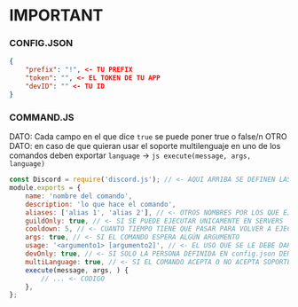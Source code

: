 # IMPORTANT
### CONFIG.JSON
```json
{
	"prefix": "!", <- TU PREFIX
	"token": "", <- EL TOKEN DE TU APP
	"devID": "" <- TU ID
}

```
### COMMAND.JS
DATO: Cada campo en el que dice `true` se puede poner true o false/n
OTRO DATO: en caso de que quieran usar el soporte multilenguaje en uno de los comandos deben exportar `language` -> ```js execute(message, args, language)```
```js
const Discord = require('discord.js'); // <- AQUI ARRIBA SE DEFINEN LAS DEPENDECIAS
module.exports = {
	name: 'nombre del comando',
	description: 'lo que hace el comando',
	aliases: ['alias 1', 'alias 2'], // <- OTROS NOMBRES POR LOS QUE EJECUTAR TU COMANDO
	guildOnly: true, // <- SI SE PUEDE EJECUTAR UNICAMENTE EN SERVERS
	cooldown: 5, // <- CUANTO TIEMPO TIENE QUE PASAR PARA VOLVER A EJECUTAR EL COMANDO (EN SEGUNDOS, EN message.js YA SE CONVIERTE A MILISEGUNDOS)
	args: true, // <- SI EL COMANDO ESPERA ALGÚN ARGUMENTO
	usage: '<argumento1> [argumento2]', // <- EL USO QUE SE LE DEBE DAR AL COMANDO(NO PONGAS EL PREFIX, EL BOT YA LO HACE Y <> SON PARA OBLIGATORIAS Y [] PARA OPCIONALES)
	devOnly: true, // <- SI SOLO LA PERSONA DEFINIDA EN config.json DENTRO DE `devID` PUEDE USAR EL COMANDO
	multiLanguage: true, // <- SI EL COMANDO ACEPTA O NO ACEPTA SOPORTE MULTILENGUAJE
	execute(message, args, ) { 
		// ... <- CODIGO
	},
};

```
